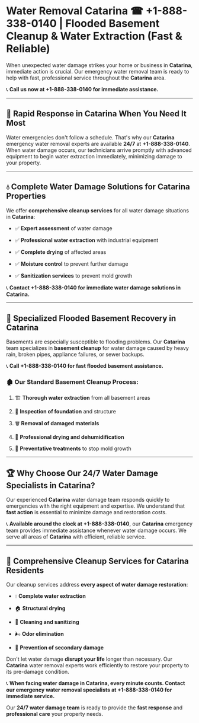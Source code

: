 # Water Removal Catarina ☎ +1-888-338-0140 | Flooded Basement Cleanup & Water Extraction (Fast & Reliable)

When unexpected water damage strikes your home or business in **Catarina**, immediate action is crucial. Our emergency water removal team is ready to help with fast, professional service throughout the **Catarina** area. 

📞 **Call us now at +1-888-338-0140 for immediate assistance.**
---
## 🚀 Rapid Response in Catarina When You Need It Most
Water emergencies don't follow a schedule. That's why our **Catarina** emergency water removal experts are available **24/7** at **+1-888-338-0140**. When water damage occurs, our technicians arrive promptly with advanced equipment to begin water extraction immediately, minimizing damage to your property.
---
## 💧 Complete Water Damage Solutions for Catarina Properties
We offer **comprehensive cleanup services** for all water damage situations in **Catarina**:
- ✅ **Expert assessment** of water damage  
- ✅ **Professional water extraction** with industrial equipment  
- ✅ **Complete drying** of affected areas  
- ✅ **Moisture control** to prevent further damage  
- ✅ **Sanitization services** to prevent mold growth  
📞 **Contact +1-888-338-0140 for immediate water damage solutions in Catarina.**
---
## 🌊 Specialized Flooded Basement Recovery in Catarina
Basements are especially susceptible to flooding problems. Our **Catarina** team specializes in **basement cleanup** for water damage caused by heavy rain, broken pipes, appliance failures, or sewer backups. 
📞 **Call +1-888-338-0140 for fast flooded basement assistance.**
### 🏚️ Our Standard Basement Cleanup Process:
1. 🏗️ **Thorough water extraction** from all basement areas  
2. 🔎 **Inspection of foundation** and structure  
3. 🗑️ **Removal of damaged materials**  
4. 💨 **Professional drying and dehumidification**  
5. 🚫 **Preventative treatments** to stop mold growth  
---
## 🏆 Why Choose Our 24/7 Water Damage Specialists in Catarina?
Our experienced **Catarina** water damage team responds quickly to emergencies with the right equipment and expertise. We understand that **fast action** is essential to minimize damage and restoration costs.
📞 **Available around the clock at +1-888-338-0140**, our **Catarina** emergency team provides immediate assistance whenever water damage occurs. We serve all areas of **Catarina** with efficient, reliable service.
---
## 🧹 Comprehensive Cleanup Services for Catarina Residents
Our cleanup services address **every aspect of water damage restoration**:
- 💧 **Complete water extraction**  
- 🏠 **Structural drying**  
- 🧼 **Cleaning and sanitizing**  
- 🌬️ **Odor elimination**  
- 🚫 **Prevention of secondary damage**  
Don't let water damage **disrupt your life** longer than necessary. Our **Catarina** water removal experts work efficiently to restore your property to its pre-damage condition.
📞 **When facing water damage in Catarina, every minute counts. Contact our emergency water removal specialists at +1-888-338-0140 for immediate service.**
Our **24/7 water damage team** is ready to provide the **fast response** and **professional care** your property needs.
